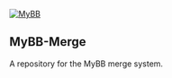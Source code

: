 [![MyBB](https://raw.github.com/mybb/mybb/feature/images/logo.png "MyBB")](http://www.mybb.com "MyBB")
## MyBB-Merge
A repository for the MyBB merge system.
